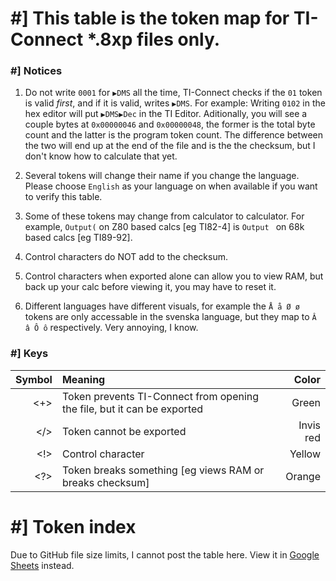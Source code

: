 # #] This table is the token map for TI-Connect \*.8xp files only.

### #] Notices
1. Do not write `0001` for `▶DMS` all the time, TI-Connect checks if the `01` token is valid *first*, and if it 
is valid, writes `▶DMS`. For example: Writing `0102` in the hex editor will put `▶DMS▶Dec` in the TI Editor. Aditionally, 
you will see a couple bytes at `0x00000046` and `0x00000048`, the former is the total byte count and the latter is the program
token count. The difference between the two will end up at the end of the file and is the the checksum, but I don't know 
how to calculate that yet.

2. Several tokens will change their name if you change the language. Please choose `English` as your language on
when available if you want to verify this table.

3. Some of these tokens may change from calculator to calculator. For example, `Output(` on Z80 based calcs [eg TI82-4] is 
`Output ` on 68k based calcs [eg TI89-92].

4. Control characters do NOT add to the checksum.

5. Control characters when exported alone can allow you to view RAM, but back up your calc before viewing it, you may have to
reset it.

6. Different languages have different visuals, for example the `Å å Ø ø` tokens are only accessable in the svenska language,
but they map to `Â â Ô ô` respectively. Very annoying, I know.

### #] Keys
| Symbol | Meaning | Color |
| ------:|:------- | -----:|
| <+>    | Token prevents TI-Connect from opening the file, but it can be exported | Green |
| </>    | Token cannot be exported | Invis red |
| <!>    | Control character | Yellow |
| <?>    | Token breaks something [eg views RAM or breaks checksum] | Orange |

# #] Token index
Due to GitHub file size limits, I cannot post the table here. View it in [Google Sheets](https://docs.google.com/spreadsheets/d/1Q5f8AEPr1HTZEIx-dcEX2N4_G2LipvcRg33c17OfHgk/edit?usp=sharing) instead.
